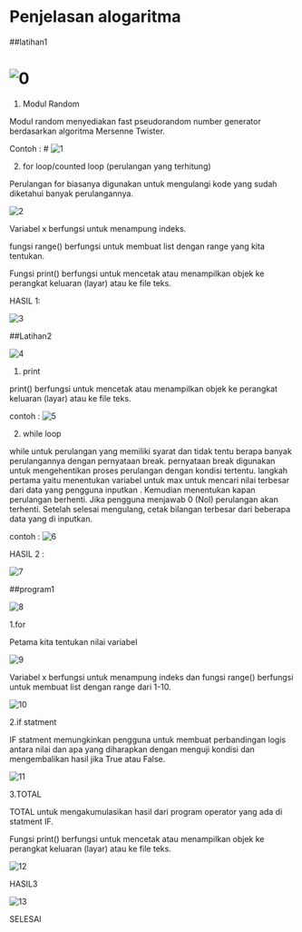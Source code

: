 # Penjelasan alogaritma

##latihan1

# ![0](https://user-images.githubusercontent.com/46510679/52996751-19b81300-3451-11e9-928b-8af5517755bd.png)

1. Modul Random

Modul random menyediakan fast pseudorandom number generator berdasarkan algoritma Mersenne Twister.

Contoh : # ![1](https://user-images.githubusercontent.com/46510679/52996763-20468a80-3451-11e9-955d-a021dc36075e.png)

2. for loop/counted loop (perulangan yang terhitung)

Perulangan for biasanya digunakan untuk mengulangi kode yang sudah diketahui banyak perulangannya.
 
![2](https://user-images.githubusercontent.com/46510679/52996781-289ec580-3451-11e9-889c-9a8741ffda60.png)

Variabel x berfungsi untuk menampung indeks.

fungsi range() berfungsi untuk membuat list dengan range yang kita tentukan.

Fungsi print() berfungsi untuk mencetak atau menampilkan objek ke perangkat keluaran (layar) atau ke file teks.

HASIL 1:

![3](https://user-images.githubusercontent.com/46510679/52996987-c3979f80-3451-11e9-86cf-6476635bc069.png)

##Latihan2

![4](https://user-images.githubusercontent.com/46510679/52996794-2f2d3d00-3451-11e9-9c30-0b9ba87cb89e.png)

1. print

print() berfungsi untuk mencetak atau menampilkan objek ke perangkat keluaran (layar) atau ke file teks.

contoh : ![5](https://user-images.githubusercontent.com/46510679/52996804-348a8780-3451-11e9-952b-2d7ecd8503a1.png)

2. while loop

while untuk perulangan yang memiliki syarat dan tidak tentu berapa banyak perulangannya dengan pernyataan break. pernyataan break digunakan untuk mengehentikan proses perulangan dengan kondisi tertentu. langkah pertama yaitu menentukan variabel untuk max untuk mencari nilai terbesar dari data yang pengguna inputkan . Kemudian menentukan kapan perulangan berhenti. Jika pengguna menjawab 0 (Nol) perulangan akan terhenti. Setelah selesai mengulang, cetak bilangan terbesar dari beberapa data yang di inputkan.

contoh : ![6](https://user-images.githubusercontent.com/46510679/52996806-394f3b80-3451-11e9-99b1-0299479532e6.png)

HASIL 2 :

![7](https://user-images.githubusercontent.com/46510679/52996815-3d7b5900-3451-11e9-8c24-1e7c35edcfa2.png)

##program1

![8](https://user-images.githubusercontent.com/46510679/52996820-42d8a380-3451-11e9-9fb6-f9e18a2dc866.png)

1.for

Petama kita tentukan nilai variabel

![9](https://user-images.githubusercontent.com/46510679/52996829-4835ee00-3451-11e9-8fe5-3d726595a351.png)

Variabel x berfungsi untuk menampung indeks dan fungsi range() berfungsi untuk membuat list dengan range dari 1-10.

![10](https://user-images.githubusercontent.com/46510679/52996838-4f5cfc00-3451-11e9-81b9-d081589fae3a.png)

2.if statment

IF statment memungkinkan pengguna untuk membuat perbandingan logis antara nilai dan apa yang diharapkan dengan menguji kondisi dan mengembalikan hasil jika True atau False.

![11](https://user-images.githubusercontent.com/46510679/52996846-5552dd00-3451-11e9-98dd-c61022c25441.png)

3.TOTAL

TOTAL untuk mengakumulasikan hasil dari program operator yang ada di statment IF.

Fungsi print() berfungsi untuk mencetak atau menampilkan objek ke perangkat keluaran (layar) atau ke file teks.

![12](https://user-images.githubusercontent.com/46510679/52996852-5a179100-3451-11e9-8576-2770c4bf3144.png)

HASIL3

![13](https://user-images.githubusercontent.com/46510679/52996858-5edc4500-3451-11e9-9377-ab636647e8d1.png)

SELESAI
